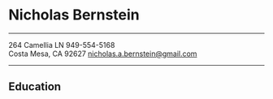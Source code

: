 Nicholas Bernstein
==================

----------------------      ---------------------------------
264 Camellia LN                                 949-554-5168  
Costa Mesa, CA 92627          nicholas.a.bernstein@gmail.com  
----------------------      ---------------------------------

Education
---------

